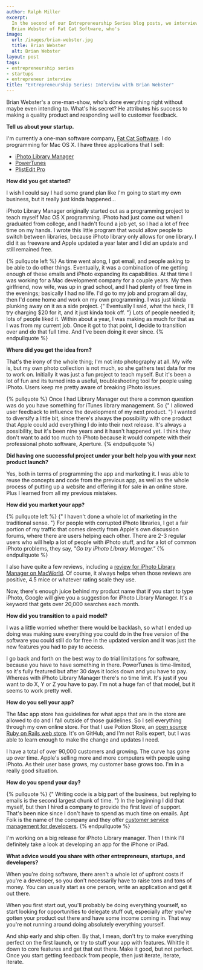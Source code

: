 ```yaml
---
author: Ralph Miller
excerpt:
  In the second of our Entrepreneurship Series blog posts, we interview
  Brian Webster of Fat Cat Software, who's
image:
  url: /images/brian-webster.jpg
  title: Brian Webster
  alt: Brian Webster
layout: post
tags:
- entrepreneurship series
- startups
- entrepreneur interview
title: "Entrepreneurship Series: Interview with Brian Webster"
---
```


Brian Webster's a one-man-show, who's done everything right without maybe even intending to. What's his secret? He attributes his success to making a quality product and responding well to customer feedback.

**Tell us about your startup.**

I'm currently a one-man software company, [Fat Cat Software](http://fatcatsoftware.com"). I do programming for Mac OS X. I have three applications that I sell:

*   [iPhoto Library Manager](http://www.fatcatsoftware.com/iplm/)
*   [PowerTunes](http://www.fatcatsoftware.com/powertunes/)
*   [PlistEdit Pro](http://www.fatcatsoftware.com/plisteditpro/)

**How did you get started?**

I wish I could say I had some grand plan like I'm going to start my own business, but it really just kinda happened...

iPhoto Library Manager originally started out as a programming project to teach myself Mac OS X programming. iPhoto had just come out when I graduated from college, and I hadn't found a job yet, so I had a lot of free time on my hands. I wrote this little program that would allow people to switch between libraries, because iPhoto library only allows for one library. I did it as freeware and Apple updated a year later and I did an update and still remained free.

{% pullquote left %}
As time went along, I got email, and people asking to be able to do other things. Eventually, it was a combination of me getting enough of these emails and iPhoto expanding its capabilities.  At that time I was working for a Mac development company for a couple years. My then girlfriend, now wife, was up in grad school, and I had plenty of free time in the evenings; basically I had no life. I'd go to my job and program all day, then I'd come home and work on my own programming. I was just kinda plunking away on it as a side project.  {" Eventually I said, what the heck, I'll try charging $20 for it, and it just kinda took off. "} Lots of people needed it; lots of people liked it. Within about a year, I was making as much for that as I was from my current job. Once it got to that point, I decide to transition over and do that full time. And I've been doing it ever since.
{% endpullquote %}

**Where did you get the idea from?**

That's the irony of the whole thing; I'm not into photography at all. My wife is, but my own photo collection is not much, so she gathers test data for me to work on. Initially it was just a fun project to teach myself. But it's been a lot of fun and its turned into a useful, troubleshooting tool for people using iPhoto. Users keep me pretty aware of breaking iPhoto issues.

{% pullquote %}
Once I had Library Manager out there a common question was do you have something for iTunes library management. So {" I allowed user feedback to influence the development of my next product. "} I wanted to diversify a little bit, since there's always the possibility with one product that Apple could add everything I do into their next release. It's always a possibility, but it's been nine years and it hasn't happened yet. I think they don't want to add too much to iPhoto because it would compete with their professional photo software, Aperture.
{% endpullquote %}

**Did having one successful project under your belt help you with your next product launch?**

Yes, both in terms of programming the app and marketing it. I was able to reuse the concepts and code from the previous app, as well as the whole process of putting up a website and offering it for sale in an online store. Plus I learned from all my previous mistakes.

**How did you market your app?**

{% pullquote left %}
{" I haven't done a whole lot of marketing in the traditional sense. "} For people with corrupted iPhoto libraries, I get a fair portion of my traffic that comes directly from Apple's own discussion forums, where there are users helping each other. There are 2-3 regular users who will help a lot of people with iPhoto stuff, and for a lot of common iPhoto problems, they say, *"Go try iPhoto Library Manager."*
{% endpullquote %}

I also have quite a few reviews, including a [review for iPhoto Library Manager on MacWorld](http://www.macworld.com/article/53474/2006/10/iphotolibrarymanager.html). Of course, it always helps when those reviews are positive, 4.5 mice or whatever rating scale they use.

Now, there's enough juice behind my product name that if you start to type iPhoto, Google will give you a suggestion for iPhoto Library Manager. It's a keyword that gets over 20,000 searches each month.

**How did you transition to a paid model?**

I was a little worried whether there would be backlash, so what I ended up doing was making sure everything you could do in the free version of the software you could still do for free in the updated version and it was just the new features you had to pay to access.

I go back and forth on the best way to do trial limitations for software, because you have to have something in there. PowerTunes is time-limited, so it's fully featured but after 30 days it locks down and you have to pay. Whereas with iPhoto Library Manager there's no time limit. It's just if you want to do X, Y or Z you have to pay. I'm not a huge fan of that model, but it seems to work pretty well.

**How do you sell your app?**

The Mac app store has guidelines for what apps that are in the store are allowed to do and I fall outside of those guidelines. So I sell everything through my own online store. For that I use Potion Store, an [open source Ruby on Rails web store](http://www.potionfactory.com/potionstore). It's on GitHub, and I'm not Rails expert, but I was able to learn enough to make the change and updates I need.

I have a total of over 90,000 customers and growing. The curve has gone up over time. Apple's selling more and more computers with people using iPhoto. As their user base grows, my customer base grows too. I'm in a really good situation.

**How do you spend your day?**

{% pullquote %}
{" Writing code is a big part of the business, but replying to emails is the second largest chunk of time. "} In the beginning I did that myself, but then I hired a company to provide the first level of support. That's been nice since I don't have to spend as much time on emails. Apt Folk is the name of the company and they offer [customer service management for developers](http://aptfolk.com/).
{% endpullquote %}

I'm working on a big release for iPhoto Library manager. Then I think I'll definitely take a look at developing an app for the iPhone or iPad.

**What advice would you share with other entrepreneurs, startups, and developers?**

When you're doing software, there aren't a whole lot of upfront costs if you're a developer, so you don't necessarily have to raise tons and tons of money. You can usually start as one person, write an application and get it out there.

When you first start out, you'll probably be doing everything yourself, so start looking for opportunities to delegate stuff out, especially after you've gotten your product out there and have some income coming in. That way you're not running around doing absolutely everything yourself.

And ship early and ship often. By that, I mean, don't try to make everything perfect on the first launch, or try to stuff your app with features. Whittle it down to core features and get that out there. Make it good, but not perfect. Once you start getting feedback from people, then just iterate, iterate, iterate.
